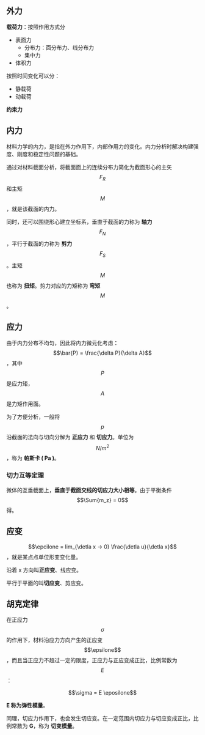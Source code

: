 ## 外力

**载荷力**：按照作用方式分

- 表面力
  - 分布力：面分布力、线分布力
  - 集中力
- 体积力

按照时间变化可以分：

- 静载荷
- 动载荷



**约束力**



## 内力

材料力学的内力，是指在外力作用下，内部作用力的变化。内力分析时解决构建强度、刚度和稳定性问题的基础。

通过对材料截面分析，将截面面上的连续分布力简化为截面形心的主矢 $$F_R$$ 和主矩 $$M$$，就是该截面的内力。

同时，还可以围绕形心建立坐标系，垂直于截面的力称为 **轴力** $$F_N$$，平行于截面的力称为 **剪力** $$F_S$$。主矩 $$M$$ 也称为 **扭矩**。剪力对应的力矩称为 **弯矩** $$M$$。



## 应力

由于内力分布不均匀，因此将内力微元化考虑：$$\bar{P} = \frac{\delta P}{\delta A}$$，其中 $$P$$ 是应力矩，$$A$$是力矩作用面。

为了方便分析，一般将 $$p$$ 沿截面的法向与切向分解为 **正应力** 和 **切应力**。单位为 $$N/m^2$$，称为 **帕斯卡 ( Pa )**。



### 切力互等定理

微体的互垂截面上，**垂直于截面交线的切应力大小相等**。由于平衡条件 $$\Sum{m_z} = 0$$ 得。



## 应变

$$\epcilone = lim_{\detla x -> 0} \frac{\detla u}{\detla x}$$，就是某点点单位形变变化量。

沿着 x 方向叫**正应变**、线应变。

平行于平面的叫**切应变**、剪应变。



## 胡克定律

在正应力$$\sigma$$ 的作用下，材料沿应力方向产生的正应变 $$\epsilone$$，而且当正应力不超过一定的限度，正应力与正应变成正比，比例常数为 $$E$$：

$$\sigma = E \eposilone$$

**E 称为弹性模量**。

同理，切应力作用下，也会发生切应变。在一定范围内切应力与切应变成正比，比例常数为 **G**，称为 **切变模量**。